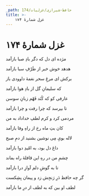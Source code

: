```yaml
---
_path: حافظ-شیرازی/غزلیات/174
title: >-
    غزل شمارهٔ ۱۷۴
---
```

# غزل شمارهٔ ۱۷۴

<div class="b" id="bn1"><div class="m1"><p>مژده ای دل که دگر بادِ صبا بازآمد</p></div>
<div class="m2"><p>هدهد خوش خبر از طَرْفِ سبا بازآمد</p></div></div>
<div class="b" id="bn2"><div class="m1"><p>برکش ای مرغِ سحر نغمهٔ داوودی باز</p></div>
<div class="m2"><p>که سلیمانِ گل از بادِ هوا بازآمد</p></div></div>
<div class="b" id="bn3"><div class="m1"><p>عارفی کو که کُنَد فَهْم زبانِ سوسن</p></div>
<div class="m2"><p>تا بپرسد که چرا رفت و چرا بازآمد</p></div></div>
<div class="b" id="bn4"><div class="m1"><p>مردمی کرد و کرم لطفِ خداداد به من</p></div>
<div class="m2"><p>کان بتِ ماه رخ از راهِ وفا بازآمد</p></div></div>
<div class="b" id="bn5"><div class="m1"><p>لاله بویِ مِی نوشین بشنید از دمِ صبح</p></div>
<div class="m2"><p>داغ دل بود، به امّیدِ دوا بازآمد</p></div></div>
<div class="b" id="bn6"><div class="m1"><p>چشمِ من در رهِ این قافلهٔ راه بماند</p></div>
<div class="m2"><p>تا به گوشِ دلم آوازِ درا بازآمد</p></div></div>
<div class="b" id="bn7"><div class="m1"><p>گر چه حافظ دَرِ رَنجِش زد و پیمان بِشِکست</p></div>
<div class="m2"><p>لطف او بین که به لطف از درِ ما بازآمد</p></div></div>
